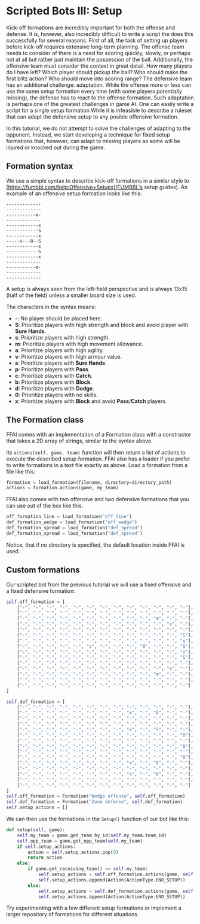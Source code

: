 # Scripted Bots III: Setup

Kick-off formations are incredibly important for both the offense and defense. It is, however, also incredibly difficult to write a script the does this successfully for several reasons. First of all, the task of setting up players before kick-off 
requires extensive long-term planning. The offense team needs to consider of there is a need for scoring quickly, slowly, or perhaps not at all but rather just maintain the possession of the ball. Additionally, the offensive team must consider the context in great detail. How many players do I have left? Which player should pickup the ball? Who should make the first blitz 
action? Who should move into scoring range? The defensive team has an additional challenge: adaptation. While the offense more or less can use the same setup formation every time (with some players potentially missing), the defense has to react to the offense formation. Such adaptation is perhaps one of the greatest challenges in game AI. One can easily write a script for a single 
setup formation While it is infeasible to describe a ruleset that can adapt the defensive setup to any posible offensive formation.

In this tutorial, we do not attempt to solve the challenges of adapting to the opponent. Instead, we start developing a technique for fixed setup formations that, however, can adapt to missing players as some will be injured or knocked out during the game.

## Formation syntax
We use a simple syntax to describe kick-off formations in a similar style to [https://fumbbl.com/help:Offensive+Setups](FUMBBL's setup guides).
An example of an offensive setup formation looks like this:

```
-------------
-------------
-----------m-
-------------
------------x
------------S
------------x
-----s---0--S
------------x
------------S
------------x
-------------
-----------m-
-------------
-------------
```

A setup is always seen from the left-field perspective and is always 13x15 (half of the field) unless a smaller board size is used. 

The characters in the syntax means:

- **-**: No player should be placed here.
- **S**: Prioritize players with high strength and block and avoid player with __Sure Hands__.
- **s**: Prioritize players with high strength.
- **m**: Prioritize players with high movement allowance.
- **a**: Prioritize players with high agility.
- **v**: Prioritize players with high armour value.
- **s**: Prioritize players with __Sure Hands__.
- **p**: Prioritize players with __Pass__.
- **c**: Prioritize players with __Catch__.
- **b**: Prioritize players with __Block__.
- **d**: Prioritize players with __Dodge__.
- **0**: Prioritize players with no skills.
- **x**: Prioritize players with __Block__ and avoid __Pass__/__Catch__ players.

## The Formation class
FFAI comes with an implementation of a Formation class with a constructor that takes a 2D array of strings, similar to the syntax above. 

Its ```actions(self, game, team)``` function will then return a list of actions to execute the described setup formation. 
FFAI also has a loader if you prefer to write formations in a text file exactly as above. Load a formation from a file like 
this:

````python
formation = load_formation(filename, directory=directory_path)
actions = formation.actions(game, my_team)
````

FFAI also comes with two offensive and two defensive formations that you can use out of the box like this:

````python
off_formation_line = load_formation("off_line")
def_formation_wedge = load_formation("off_wedge")
def_formation_spread = load_formation("def_spread")
def_formation_spread = load_formation("def_spread")
````
Notice, that if no directory is specified, the default location inside FFAI is used.

## Custom formations
Our scripted bot from the previous tutorial we will use a fixed offensive and a fixed defensive formation:

```python
self.off_formation = [
    ["-", "-", "-", "-", "-", "-", "-", "-", "-", "-", "-", "-", "-"],
    ["-", "-", "-", "-", "-", "-", "-", "-", "-", "-", "-", "-", "-"],
    ["-", "-", "-", "-", "-", "-", "-", "-", "-", "-", "m", "-", "-"],
    ["-", "-", "-", "-", "-", "-", "-", "-", "-", "-", "-", "x", "-"],
    ["-", "-", "-", "-", "-", "-", "-", "-", "-", "-", "-", "-", "-"],
    ["-", "-", "-", "-", "-", "-", "-", "-", "-", "-", "-", "-", "S"],
    ["-", "-", "-", "-", "-", "-", "-", "-", "-", "-", "-", "-", "x"],
    ["-", "-", "-", "-", "-", "s", "-", "-", "-", "0", "-", "-", "S"],
    ["-", "-", "-", "-", "-", "-", "-", "-", "-", "-", "-", "-", "x"],
    ["-", "-", "-", "-", "-", "-", "-", "-", "-", "-", "-", "-", "S"],
    ["-", "-", "-", "-", "-", "-", "-", "-", "-", "-", "-", "-", "-"],
    ["-", "-", "-", "-", "-", "-", "-", "-", "-", "-", "-", "x", "-"],
    ["-", "-", "-", "-", "-", "-", "-", "-", "-", "-", "m", "-", "-"],
    ["-", "-", "-", "-", "-", "-", "-", "-", "-", "-", "-", "-", "-"],
    ["-", "-", "-", "-", "-", "-", "-", "-", "-", "-", "-", "-", "-"]
]

self.def_formation = [
    ["-", "-", "-", "-", "-", "-", "-", "-", "-", "-", "-", "-", "-"],
    ["-", "-", "-", "-", "-", "-", "-", "-", "x", "-", "b", "-", "-"],
    ["-", "-", "-", "-", "-", "-", "-", "-", "-", "-", "-", "-", "-"],
    ["-", "-", "-", "-", "-", "-", "-", "-", "-", "-", "-", "-", "-"],
    ["-", "-", "-", "-", "-", "-", "-", "-", "x", "-", "S", "-", "-"],
    ["-", "-", "-", "-", "-", "-", "-", "-", "-", "-", "-", "-", "0"],
    ["-", "-", "-", "-", "-", "-", "-", "-", "-", "-", "-", "-", "-"],
    ["-", "-", "-", "-", "-", "-", "-", "-", "-", "-", "-", "-", "0"],
    ["-", "-", "-", "-", "-", "-", "-", "-", "-", "-", "-", "-", "-"],
    ["-", "-", "-", "-", "-", "-", "-", "-", "-", "-", "-", "-", "0"],
    ["-", "-", "-", "-", "-", "-", "-", "-", "x", "-", "S", "-", "-"],
    ["-", "-", "-", "-", "-", "-", "-", "-", "-", "-", "-", "-", "-"],
    ["-", "-", "-", "-", "-", "-", "-", "-", "x", "-", "b", "-", "-"],
    ["-", "-", "-", "-", "-", "-", "-", "-", "-", "-", "-", "-", "-"],
    ["-", "-", "-", "-", "-", "-", "-", "-", "-", "-", "-", "-", "-"]
]
self.off_formation = Formation("Wedge offense", self.off_formation)
self.def_formation = Formation("Zone defense", self.def_formation)
self.setup_actions = []
```

We can then use the formations in the ```Setup()``` function of our bot like this:

```python
def setup(self, game):
    self.my_team = game.get_team_by_id(self.my_team.team_id)
    self.opp_team = game.get_opp_team(self.my_team)
    if self.setup_actions:
        action = self.setup_actions.pop(0)
        return action
    else:
        if game.get_receiving_team() == self.my_team:
            self.setup_actions = self.off_formation.actions(game, self.my_team)
            self.setup_actions.append(Action(ActionType.END_SETUP))
        else:
            self.setup_actions = self.def_formation.actions(game, self.my_team)
            self.setup_actions.append(Action(ActionType.END_SETUP))
```

Try experimenting with a few different setup formations or implement a larger repository of formations for different situations.